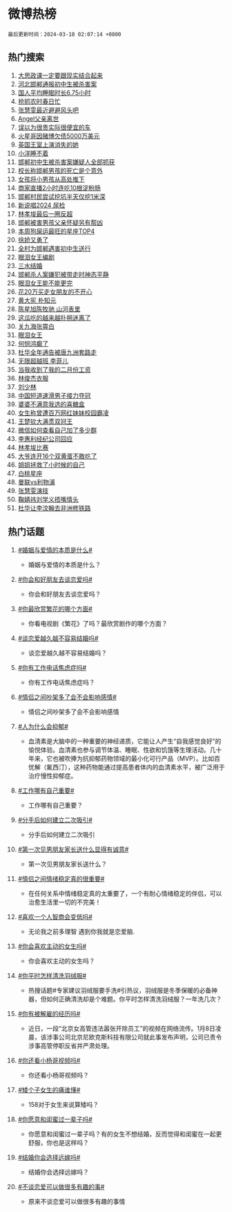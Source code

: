 # 微博热榜

`最后更新时间：2024-03-18 02:07:14 +0800`

## 热门搜索

1. [大思政课一定要跟现实结合起来](https://m.weibo.cn/search?containerid=100103type%3D1%26t%3D10%26q%3D%23%E5%A4%A7%E6%80%9D%E6%94%BF%E8%AF%BE%E4%B8%80%E5%AE%9A%E8%A6%81%E8%B7%9F%E7%8E%B0%E5%AE%9E%E7%BB%93%E5%90%88%E8%B5%B7%E6%9D%A5%23&stream_entry_id=51&isnewpage=1&extparam=seat%3D1%26c_type%3D51%26dgr%3D0%26filter_type%3Drealtimehot%26cate%3D10103%26stream_entry_id%3D51%26pos%3D0%26q%3D%2523%25E5%25A4%25A7%25E6%2580%259D%25E6%2594%25BF%25E8%25AF%25BE%25E4%25B8%2580%25E5%25AE%259A%25E8%25A6%2581%25E8%25B7%259F%25E7%258E%25B0%25E5%25AE%259E%25E7%25BB%2593%25E5%2590%2588%25E8%25B5%25B7%25E6%259D%25A5%2523%26display_time%3D1710698833%26pre_seqid%3D171069883364705555212)
1. [河北邯郸通报初中生被杀害案](https://m.weibo.cn/search?containerid=100103type%3D1%26t%3D10%26q%3D%23%E6%B2%B3%E5%8C%97%E9%82%AF%E9%83%B8%E9%80%9A%E6%8A%A5%E5%88%9D%E4%B8%AD%E7%94%9F%E8%A2%AB%E6%9D%80%E5%AE%B3%E6%A1%88%23&stream_entry_id=31&isnewpage=1&extparam=seat%3D1%26flag%3D16%26c_type%3D31%26cate%3D5001%26filter_type%3Drealtimehot%26dgr%3D0%26pos%3D0%26lcate%3D5001%26stream_entry_id%3D31%26band_rank%3D1%26realpos%3D1%26q%3D%2523%25E6%25B2%25B3%25E5%258C%2597%25E9%2582%25AF%25E9%2583%25B8%25E9%2580%259A%25E6%258A%25A5%25E5%2588%259D%25E4%25B8%25AD%25E7%2594%259F%25E8%25A2%25AB%25E6%259D%2580%25E5%25AE%25B3%25E6%25A1%2588%2523%26display_time%3D1710698833%26pre_seqid%3D171069883364705555212)
1. [国人平均睡眠时长6.75小时](https://m.weibo.cn/search?containerid=100103type%3D1%26t%3D10%26q%3D%23%E5%9B%BD%E4%BA%BA%E5%B9%B3%E5%9D%87%E7%9D%A1%E7%9C%A0%E6%97%B6%E9%95%BF6.75%E5%B0%8F%E6%97%B6%23&stream_entry_id=31&isnewpage=1&extparam=seat%3D1%26flag%3D2%26c_type%3D31%26cate%3D5001%26filter_type%3Drealtimehot%26dgr%3D0%26pos%3D1%26lcate%3D5001%26stream_entry_id%3D31%26band_rank%3D2%26realpos%3D2%26q%3D%2523%25E5%259B%25BD%25E4%25BA%25BA%25E5%25B9%25B3%25E5%259D%2587%25E7%259D%25A1%25E7%259C%25A0%25E6%2597%25B6%25E9%2595%25BF6.75%25E5%25B0%258F%25E6%2597%25B6%2523%26display_time%3D1710698833%26pre_seqid%3D171069883364705555212)
1. [抢抓农时春日忙](https://m.weibo.cn/search?containerid=100103type%3D1%26t%3D10%26q%3D%23%E6%8A%A2%E6%8A%93%E5%86%9C%E6%97%B6%E6%98%A5%E6%97%A5%E5%BF%99%23&stream_entry_id=31&isnewpage=1&extparam=seat%3D1%26flag%3D0%26c_type%3D31%26cate%3D5001%26filter_type%3Drealtimehot%26dgr%3D0%26pos%3D2%26lcate%3D5001%26stream_entry_id%3D31%26band_rank%3D3%26realpos%3D3%26q%3D%2523%25E6%258A%25A2%25E6%258A%2593%25E5%2586%259C%25E6%2597%25B6%25E6%2598%25A5%25E6%2597%25A5%25E5%25BF%2599%2523%26display_time%3D1710698833%26pre_seqid%3D171069883364705555212)
1. [张慧雯最近避避风头吧](https://m.weibo.cn/search?containerid=100103type%3D1%26t%3D10%26q%3D%23%E5%BC%A0%E6%85%A7%E9%9B%AF%E6%9C%80%E8%BF%91%E9%81%BF%E9%81%BF%E9%A3%8E%E5%A4%B4%E5%90%A7%23&stream_entry_id=31&isnewpage=1&extparam=seat%3D1%26flag%3D2%26c_type%3D31%26cate%3D5001%26filter_type%3Drealtimehot%26dgr%3D0%26pos%3D3%26lcate%3D5001%26stream_entry_id%3D31%26band_rank%3D4%26realpos%3D4%26q%3D%2523%25E5%25BC%25A0%25E6%2585%25A7%25E9%259B%25AF%25E6%259C%2580%25E8%25BF%2591%25E9%2581%25BF%25E9%2581%25BF%25E9%25A3%258E%25E5%25A4%25B4%25E5%2590%25A7%2523%26display_time%3D1710698833%26pre_seqid%3D171069883364705555212)
1. [Angel父亲离世](https://m.weibo.cn/search?containerid=100103type%3D1%26t%3D10%26q%3D%23Angel%E7%88%B6%E4%BA%B2%E7%A6%BB%E4%B8%96%23&stream_entry_id=31&isnewpage=1&extparam=seat%3D1%26flag%3D2%26c_type%3D31%26cate%3D5001%26filter_type%3Drealtimehot%26dgr%3D0%26pos%3D4%26lcate%3D5001%26stream_entry_id%3D31%26band_rank%3D5%26realpos%3D5%26q%3D%2523Angel%25E7%2588%25B6%25E4%25BA%25B2%25E7%25A6%25BB%25E4%25B8%2596%2523%26display_time%3D1710698833%26pre_seqid%3D171069883364705555212)
1. [误以为很贵实际很便宜的车](https://m.weibo.cn/search?containerid=100103type%3D1%26t%3D10%26q%3D%23%E8%AF%AF%E4%BB%A5%E4%B8%BA%E5%BE%88%E8%B4%B5%E5%AE%9E%E9%99%85%E5%BE%88%E4%BE%BF%E5%AE%9C%E7%9A%84%E8%BD%A6%23&stream_entry_id=31&isnewpage=1&extparam=seat%3D1%26flag%3D2%26c_type%3D31%26cate%3D5001%26filter_type%3Drealtimehot%26dgr%3D0%26pos%3D5%26lcate%3D5001%26stream_entry_id%3D31%26band_rank%3D6%26realpos%3D6%26q%3D%2523%25E8%25AF%25AF%25E4%25BB%25A5%25E4%25B8%25BA%25E5%25BE%2588%25E8%25B4%25B5%25E5%25AE%259E%25E9%2599%2585%25E5%25BE%2588%25E4%25BE%25BF%25E5%25AE%259C%25E7%259A%2584%25E8%25BD%25A6%2523%26display_time%3D1710698833%26pre_seqid%3D171069883364705555212)
1. [火星哥因赌博欠债5000万美元](https://m.weibo.cn/search?containerid=100103type%3D1%26t%3D10%26q%3D%23%E7%81%AB%E6%98%9F%E5%93%A5%E5%9B%A0%E8%B5%8C%E5%8D%9A%E6%AC%A0%E5%80%BA5000%E4%B8%87%E7%BE%8E%E5%85%83%23&stream_entry_id=31&isnewpage=1&extparam=seat%3D1%26flag%3D2%26c_type%3D31%26cate%3D5001%26filter_type%3Drealtimehot%26dgr%3D0%26pos%3D6%26lcate%3D5001%26stream_entry_id%3D31%26band_rank%3D7%26realpos%3D7%26q%3D%2523%25E7%2581%25AB%25E6%2598%259F%25E5%2593%25A5%25E5%259B%25A0%25E8%25B5%258C%25E5%258D%259A%25E6%25AC%25A0%25E5%2580%25BA5000%25E4%25B8%2587%25E7%25BE%258E%25E5%2585%2583%2523%26display_time%3D1710698833%26pre_seqid%3D171069883364705555212)
1. [英国王室上演消失的她](https://m.weibo.cn/search?containerid=100103type%3D1%26t%3D10%26q%3D%23%E8%8B%B1%E5%9B%BD%E7%8E%8B%E5%AE%A4%E4%B8%8A%E6%BC%94%E6%B6%88%E5%A4%B1%E7%9A%84%E5%A5%B9%23&stream_entry_id=31&isnewpage=1&extparam=seat%3D1%26flag%3D2%26c_type%3D31%26cate%3D5001%26filter_type%3Drealtimehot%26dgr%3D0%26pos%3D7%26lcate%3D5001%26stream_entry_id%3D31%26band_rank%3D8%26realpos%3D8%26q%3D%2523%25E8%258B%25B1%25E5%259B%25BD%25E7%258E%258B%25E5%25AE%25A4%25E4%25B8%258A%25E6%25BC%2594%25E6%25B6%2588%25E5%25A4%25B1%25E7%259A%2584%25E5%25A5%25B9%2523%26display_time%3D1710698833%26pre_seqid%3D171069883364705555212)
1. [小洋睡不着](https://m.weibo.cn/search?containerid=100103type%3D1%26t%3D10%26q%3D%E5%B0%8F%E6%B4%8B%E7%9D%A1%E4%B8%8D%E7%9D%80&stream_entry_id=31&isnewpage=1&extparam=seat%3D1%26flag%3D2%26c_type%3D31%26cate%3D5001%26filter_type%3Drealtimehot%26dgr%3D0%26pos%3D8%26lcate%3D5001%26stream_entry_id%3D31%26band_rank%3D9%26realpos%3D9%26q%3D%25E5%25B0%258F%25E6%25B4%258B%25E7%259D%25A1%25E4%25B8%258D%25E7%259D%2580%26display_time%3D1710698833%26pre_seqid%3D171069883364705555212)
1. [邯郸初中生被杀害案嫌疑人全部抓获](https://m.weibo.cn/search?containerid=100103type%3D1%26t%3D10%26q%3D%23%E9%82%AF%E9%83%B8%E5%88%9D%E4%B8%AD%E7%94%9F%E8%A2%AB%E6%9D%80%E5%AE%B3%E6%A1%88%E5%AB%8C%E7%96%91%E4%BA%BA%E5%85%A8%E9%83%A8%E6%8A%93%E8%8E%B7%23&stream_entry_id=31&isnewpage=1&extparam=seat%3D1%26flag%3D16%26c_type%3D31%26cate%3D5001%26filter_type%3Drealtimehot%26dgr%3D0%26pos%3D9%26lcate%3D5001%26stream_entry_id%3D31%26band_rank%3D10%26realpos%3D10%26q%3D%2523%25E9%2582%25AF%25E9%2583%25B8%25E5%2588%259D%25E4%25B8%25AD%25E7%2594%259F%25E8%25A2%25AB%25E6%259D%2580%25E5%25AE%25B3%25E6%25A1%2588%25E5%25AB%258C%25E7%2596%2591%25E4%25BA%25BA%25E5%2585%25A8%25E9%2583%25A8%25E6%258A%2593%25E8%258E%25B7%2523%26display_time%3D1710698833%26pre_seqid%3D171069883364705555212)
1. [校长称邯郸男孩的死亡是个意外](https://m.weibo.cn/search?containerid=100103type%3D1%26t%3D10%26q%3D%23%E6%A0%A1%E9%95%BF%E7%A7%B0%E9%82%AF%E9%83%B8%E7%94%B7%E5%AD%A9%E7%9A%84%E6%AD%BB%E4%BA%A1%E6%98%AF%E4%B8%AA%E6%84%8F%E5%A4%96%23&stream_entry_id=31&isnewpage=1&extparam=seat%3D1%26flag%3D2%26c_type%3D31%26cate%3D5001%26filter_type%3Drealtimehot%26dgr%3D0%26pos%3D10%26lcate%3D5001%26stream_entry_id%3D31%26band_rank%3D11%26realpos%3D11%26q%3D%2523%25E6%25A0%25A1%25E9%2595%25BF%25E7%25A7%25B0%25E9%2582%25AF%25E9%2583%25B8%25E7%2594%25B7%25E5%25AD%25A9%25E7%259A%2584%25E6%25AD%25BB%25E4%25BA%25A1%25E6%2598%25AF%25E4%25B8%25AA%25E6%2584%258F%25E5%25A4%2596%2523%26display_time%3D1710698833%26pre_seqid%3D171069883364705555212)
1. [女孩将小男孩从高处推下](https://m.weibo.cn/search?containerid=100103type%3D1%26t%3D10%26q%3D%23%E5%A5%B3%E5%AD%A9%E5%B0%86%E5%B0%8F%E7%94%B7%E5%AD%A9%E4%BB%8E%E9%AB%98%E5%A4%84%E6%8E%A8%E4%B8%8B%23&stream_entry_id=31&isnewpage=1&extparam=seat%3D1%26flag%3D2%26c_type%3D31%26cate%3D5001%26filter_type%3Drealtimehot%26dgr%3D0%26pos%3D11%26lcate%3D5001%26stream_entry_id%3D31%26band_rank%3D12%26realpos%3D12%26q%3D%2523%25E5%25A5%25B3%25E5%25AD%25A9%25E5%25B0%2586%25E5%25B0%258F%25E7%2594%25B7%25E5%25AD%25A9%25E4%25BB%258E%25E9%25AB%2598%25E5%25A4%2584%25E6%258E%25A8%25E4%25B8%258B%2523%26display_time%3D1710698833%26pre_seqid%3D171069883364705555212)
1. [商家直播2小时连吃10根淀粉肠](https://m.weibo.cn/search?containerid=100103type%3D1%26t%3D10%26q%3D%23%E5%95%86%E5%AE%B6%E7%9B%B4%E6%92%AD2%E5%B0%8F%E6%97%B6%E8%BF%9E%E5%90%8310%E6%A0%B9%E6%B7%80%E7%B2%89%E8%82%A0%23&stream_entry_id=31&isnewpage=1&extparam=seat%3D1%26flag%3D2%26c_type%3D31%26cate%3D5001%26filter_type%3Drealtimehot%26dgr%3D0%26pos%3D12%26lcate%3D5001%26stream_entry_id%3D31%26band_rank%3D13%26realpos%3D13%26q%3D%2523%25E5%2595%2586%25E5%25AE%25B6%25E7%259B%25B4%25E6%2592%25AD2%25E5%25B0%258F%25E6%2597%25B6%25E8%25BF%259E%25E5%2590%258310%25E6%25A0%25B9%25E6%25B7%2580%25E7%25B2%2589%25E8%2582%25A0%2523%26display_time%3D1710698833%26pre_seqid%3D171069883364705555212)
1. [邯郸村民尝试挖坑半天仅挖1米深](https://m.weibo.cn/search?containerid=100103type%3D1%26t%3D10%26q%3D%23%E9%82%AF%E9%83%B8%E6%9D%91%E6%B0%91%E5%B0%9D%E8%AF%95%E6%8C%96%E5%9D%91%E5%8D%8A%E5%A4%A9%E4%BB%85%E6%8C%961%E7%B1%B3%E6%B7%B1%23&stream_entry_id=31&isnewpage=1&extparam=seat%3D1%26flag%3D2%26c_type%3D31%26cate%3D5001%26filter_type%3Drealtimehot%26dgr%3D0%26pos%3D13%26lcate%3D5001%26stream_entry_id%3D31%26band_rank%3D14%26realpos%3D14%26q%3D%2523%25E9%2582%25AF%25E9%2583%25B8%25E6%259D%2591%25E6%25B0%2591%25E5%25B0%259D%25E8%25AF%2595%25E6%258C%2596%25E5%259D%2591%25E5%258D%258A%25E5%25A4%25A9%25E4%25BB%2585%25E6%258C%25961%25E7%25B1%25B3%25E6%25B7%25B1%2523%26display_time%3D1710698833%26pre_seqid%3D171069883364705555212)
1. [新说唱2024 尿检](https://m.weibo.cn/search?containerid=100103type%3D1%26t%3D10%26q%3D%E6%96%B0%E8%AF%B4%E5%94%B12024+%E5%B0%BF%E6%A3%80&stream_entry_id=31&isnewpage=1&extparam=seat%3D1%26flag%3D2%26c_type%3D31%26cate%3D5001%26filter_type%3Drealtimehot%26dgr%3D0%26pos%3D14%26lcate%3D5001%26stream_entry_id%3D31%26band_rank%3D15%26realpos%3D15%26q%3D%25E6%2596%25B0%25E8%25AF%25B4%25E5%2594%25B12024%2520%25E5%25B0%25BF%25E6%25A3%2580%26display_time%3D1710698833%26pre_seqid%3D171069883364705555212)
1. [林孝埈最后一圈反超](https://m.weibo.cn/search?containerid=100103type%3D1%26t%3D10%26q%3D%23%E6%9E%97%E5%AD%9D%E5%9F%88%E6%9C%80%E5%90%8E%E4%B8%80%E5%9C%88%E5%8F%8D%E8%B6%85%23&stream_entry_id=31&isnewpage=1&extparam=seat%3D1%26flag%3D1%26c_type%3D31%26cate%3D5001%26filter_type%3Drealtimehot%26dgr%3D0%26pos%3D15%26lcate%3D5001%26stream_entry_id%3D31%26band_rank%3D16%26realpos%3D16%26q%3D%2523%25E6%259E%2597%25E5%25AD%259D%25E5%259F%2588%25E6%259C%2580%25E5%2590%258E%25E4%25B8%2580%25E5%259C%2588%25E5%258F%258D%25E8%25B6%2585%2523%26display_time%3D1710698833%26pre_seqid%3D171069883364705555212)
1. [邯郸被害男孩父亲怀疑另有帮凶](https://m.weibo.cn/search?containerid=100103type%3D1%26t%3D10%26q%3D%23%E9%82%AF%E9%83%B8%E8%A2%AB%E5%AE%B3%E7%94%B7%E5%AD%A9%E7%88%B6%E4%BA%B2%E6%80%80%E7%96%91%E5%8F%A6%E6%9C%89%E5%B8%AE%E5%87%B6%23&stream_entry_id=31&isnewpage=1&extparam=seat%3D1%26flag%3D2%26c_type%3D31%26cate%3D5001%26filter_type%3Drealtimehot%26dgr%3D0%26pos%3D16%26lcate%3D5001%26stream_entry_id%3D31%26band_rank%3D17%26realpos%3D17%26q%3D%2523%25E9%2582%25AF%25E9%2583%25B8%25E8%25A2%25AB%25E5%25AE%25B3%25E7%2594%25B7%25E5%25AD%25A9%25E7%2588%25B6%25E4%25BA%25B2%25E6%2580%2580%25E7%2596%2591%25E5%258F%25A6%25E6%259C%2589%25E5%25B8%25AE%25E5%2587%25B6%2523%26display_time%3D1710698833%26pre_seqid%3D171069883364705555212)
1. [本周狗屎运最旺的星座TOP4](https://m.weibo.cn/search?containerid=100103type%3D1%26t%3D10%26q%3D%E6%9C%AC%E5%91%A8%E7%8B%97%E5%B1%8E%E8%BF%90%E6%9C%80%E6%97%BA%E7%9A%84%E6%98%9F%E5%BA%A7TOP4&stream_entry_id=31&isnewpage=1&extparam=seat%3D1%26flag%3D0%26c_type%3D31%26cate%3D5001%26filter_type%3Drealtimehot%26dgr%3D0%26pos%3D17%26lcate%3D5001%26stream_entry_id%3D31%26band_rank%3D18%26realpos%3D18%26q%3D%25E6%259C%25AC%25E5%2591%25A8%25E7%258B%2597%25E5%25B1%258E%25E8%25BF%2590%25E6%259C%2580%25E6%2597%25BA%25E7%259A%2584%25E6%2598%259F%25E5%25BA%25A7TOP4%26display_time%3D1710698833%26pre_seqid%3D171069883364705555212)
1. [徐娇又勇了](https://m.weibo.cn/search?containerid=100103type%3D1%26t%3D10%26q%3D%23%E5%BE%90%E5%A8%87%E5%8F%88%E5%8B%87%E4%BA%86%23&stream_entry_id=31&isnewpage=1&extparam=seat%3D1%26flag%3D2%26c_type%3D31%26cate%3D5001%26filter_type%3Drealtimehot%26dgr%3D0%26pos%3D18%26lcate%3D5001%26stream_entry_id%3D31%26band_rank%3D19%26realpos%3D19%26q%3D%2523%25E5%25BE%2590%25E5%25A8%2587%25E5%258F%2588%25E5%258B%2587%25E4%25BA%2586%2523%26display_time%3D1710698833%26pre_seqid%3D171069883364705555212)
1. [全村为邯郸遇害初中生送行](https://m.weibo.cn/search?containerid=100103type%3D1%26t%3D10%26q%3D%23%E5%85%A8%E6%9D%91%E4%B8%BA%E9%82%AF%E9%83%B8%E9%81%87%E5%AE%B3%E5%88%9D%E4%B8%AD%E7%94%9F%E9%80%81%E8%A1%8C%23&stream_entry_id=31&isnewpage=1&extparam=seat%3D1%26flag%3D0%26c_type%3D31%26cate%3D5001%26filter_type%3Drealtimehot%26dgr%3D0%26pos%3D19%26lcate%3D5001%26stream_entry_id%3D31%26band_rank%3D20%26realpos%3D20%26q%3D%2523%25E5%2585%25A8%25E6%259D%2591%25E4%25B8%25BA%25E9%2582%25AF%25E9%2583%25B8%25E9%2581%2587%25E5%25AE%25B3%25E5%2588%259D%25E4%25B8%25AD%25E7%2594%259F%25E9%2580%2581%25E8%25A1%258C%2523%26display_time%3D1710698833%26pre_seqid%3D171069883364705555212)
1. [眼泪女王编剧](https://m.weibo.cn/search?containerid=100103type%3D1%26t%3D10%26q%3D%E7%9C%BC%E6%B3%AA%E5%A5%B3%E7%8E%8B%E7%BC%96%E5%89%A7&stream_entry_id=31&isnewpage=1&extparam=seat%3D1%26flag%3D0%26c_type%3D31%26cate%3D5001%26filter_type%3Drealtimehot%26dgr%3D0%26pos%3D20%26lcate%3D5001%26stream_entry_id%3D31%26band_rank%3D21%26realpos%3D21%26q%3D%25E7%259C%25BC%25E6%25B3%25AA%25E5%25A5%25B3%25E7%258E%258B%25E7%25BC%2596%25E5%2589%25A7%26display_time%3D1710698833%26pre_seqid%3D171069883364705555212)
1. [三水结婚](https://m.weibo.cn/search?containerid=100103type%3D1%26t%3D10%26q%3D%E4%B8%89%E6%B0%B4%E7%BB%93%E5%A9%9A&stream_entry_id=31&isnewpage=1&extparam=seat%3D1%26flag%3D2%26c_type%3D31%26cate%3D5001%26filter_type%3Drealtimehot%26dgr%3D0%26pos%3D21%26lcate%3D5001%26stream_entry_id%3D31%26band_rank%3D22%26realpos%3D22%26q%3D%25E4%25B8%2589%25E6%25B0%25B4%25E7%25BB%2593%25E5%25A9%259A%26display_time%3D1710698833%26pre_seqid%3D171069883364705555212)
1. [邯郸杀人案嫌犯被带走时神态平静](https://m.weibo.cn/search?containerid=100103type%3D1%26t%3D10%26q%3D%23%E9%82%AF%E9%83%B8%E6%9D%80%E4%BA%BA%E6%A1%88%E5%AB%8C%E7%8A%AF%E8%A2%AB%E5%B8%A6%E8%B5%B0%E6%97%B6%E7%A5%9E%E6%80%81%E5%B9%B3%E9%9D%99%23&stream_entry_id=31&isnewpage=1&extparam=seat%3D1%26flag%3D0%26c_type%3D31%26cate%3D5001%26filter_type%3Drealtimehot%26dgr%3D0%26pos%3D22%26lcate%3D5001%26stream_entry_id%3D31%26band_rank%3D23%26realpos%3D23%26q%3D%2523%25E9%2582%25AF%25E9%2583%25B8%25E6%259D%2580%25E4%25BA%25BA%25E6%25A1%2588%25E5%25AB%258C%25E7%258A%25AF%25E8%25A2%25AB%25E5%25B8%25A6%25E8%25B5%25B0%25E6%2597%25B6%25E7%25A5%259E%25E6%2580%2581%25E5%25B9%25B3%25E9%259D%2599%2523%26display_time%3D1710698833%26pre_seqid%3D171069883364705555212)
1. [眼泪女王能不能更完](https://m.weibo.cn/search?containerid=100103type%3D1%26t%3D10%26q%3D%E7%9C%BC%E6%B3%AA%E5%A5%B3%E7%8E%8B%E8%83%BD%E4%B8%8D%E8%83%BD%E6%9B%B4%E5%AE%8C&stream_entry_id=31&isnewpage=1&extparam=seat%3D1%26flag%3D0%26c_type%3D31%26cate%3D5001%26filter_type%3Drealtimehot%26dgr%3D0%26pos%3D23%26lcate%3D5001%26stream_entry_id%3D31%26band_rank%3D24%26realpos%3D24%26q%3D%25E7%259C%25BC%25E6%25B3%25AA%25E5%25A5%25B3%25E7%258E%258B%25E8%2583%25BD%25E4%25B8%258D%25E8%2583%25BD%25E6%259B%25B4%25E5%25AE%258C%26display_time%3D1710698833%26pre_seqid%3D171069883364705555212)
1. [花20万买走女朋友的不开心](https://m.weibo.cn/search?containerid=100103type%3D1%26t%3D10%26q%3D%23%E8%8A%B120%E4%B8%87%E4%B9%B0%E8%B5%B0%E5%A5%B3%E6%9C%8B%E5%8F%8B%E7%9A%84%E4%B8%8D%E5%BC%80%E5%BF%83%23&stream_entry_id=31&isnewpage=1&extparam=seat%3D1%26flag%3D0%26c_type%3D31%26cate%3D5001%26filter_type%3Drealtimehot%26dgr%3D0%26pos%3D24%26lcate%3D5001%26stream_entry_id%3D31%26band_rank%3D25%26realpos%3D25%26q%3D%2523%25E8%258A%25B120%25E4%25B8%2587%25E4%25B9%25B0%25E8%25B5%25B0%25E5%25A5%25B3%25E6%259C%258B%25E5%258F%258B%25E7%259A%2584%25E4%25B8%258D%25E5%25BC%2580%25E5%25BF%2583%2523%26display_time%3D1710698833%26pre_seqid%3D171069883364705555212)
1. [黄大宪 朴知元](https://m.weibo.cn/search?containerid=100103type%3D1%26t%3D10%26q%3D%E9%BB%84%E5%A4%A7%E5%AE%AA+%E6%9C%B4%E7%9F%A5%E5%85%83&stream_entry_id=31&isnewpage=1&extparam=seat%3D1%26flag%3D0%26c_type%3D31%26cate%3D5001%26filter_type%3Drealtimehot%26dgr%3D0%26pos%3D25%26lcate%3D5001%26stream_entry_id%3D31%26band_rank%3D26%26realpos%3D26%26q%3D%25E9%25BB%2584%25E5%25A4%25A7%25E5%25AE%25AA%2520%25E6%259C%25B4%25E7%259F%25A5%25E5%2585%2583%26display_time%3D1710698833%26pre_seqid%3D171069883364705555212)
1. [陈星旭陈牧驰 山河表里](https://m.weibo.cn/search?containerid=100103type%3D1%26t%3D10%26q%3D%E9%99%88%E6%98%9F%E6%97%AD%E9%99%88%E7%89%A7%E9%A9%B0+%E5%B1%B1%E6%B2%B3%E8%A1%A8%E9%87%8C&stream_entry_id=31&isnewpage=1&extparam=seat%3D1%26flag%3D0%26c_type%3D31%26cate%3D5001%26filter_type%3Drealtimehot%26dgr%3D0%26pos%3D26%26lcate%3D5001%26stream_entry_id%3D31%26band_rank%3D27%26realpos%3D27%26q%3D%25E9%2599%2588%25E6%2598%259F%25E6%2597%25AD%25E9%2599%2588%25E7%2589%25A7%25E9%25A9%25B0%2520%25E5%25B1%25B1%25E6%25B2%25B3%25E8%25A1%25A8%25E9%2587%258C%26display_time%3D1710698833%26pre_seqid%3D171069883364705555212)
1. [这瓜吃的越来越扑朔迷离了](https://m.weibo.cn/search?containerid=100103type%3D1%26t%3D10%26q%3D%23%E8%BF%99%E7%93%9C%E5%90%83%E7%9A%84%E8%B6%8A%E6%9D%A5%E8%B6%8A%E6%89%91%E6%9C%94%E8%BF%B7%E7%A6%BB%E4%BA%86%23&stream_entry_id=31&isnewpage=1&extparam=seat%3D1%26flag%3D0%26c_type%3D31%26cate%3D5001%26filter_type%3Drealtimehot%26dgr%3D0%26pos%3D27%26lcate%3D5001%26stream_entry_id%3D31%26band_rank%3D28%26realpos%3D28%26q%3D%2523%25E8%25BF%2599%25E7%2593%259C%25E5%2590%2583%25E7%259A%2584%25E8%25B6%258A%25E6%259D%25A5%25E8%25B6%258A%25E6%2589%2591%25E6%259C%2594%25E8%25BF%25B7%25E7%25A6%25BB%25E4%25BA%2586%2523%26display_time%3D1710698833%26pre_seqid%3D171069883364705555212)
1. [关九海张霄白](https://m.weibo.cn/search?containerid=100103type%3D1%26t%3D10%26q%3D%23%E5%85%B3%E4%B9%9D%E6%B5%B7%E5%BC%A0%E9%9C%84%E7%99%BD%23&stream_entry_id=31&isnewpage=1&extparam=seat%3D1%26flag%3D1%26c_type%3D31%26cate%3D5001%26filter_type%3Drealtimehot%26dgr%3D0%26pos%3D28%26lcate%3D5001%26stream_entry_id%3D31%26band_rank%3D29%26realpos%3D29%26q%3D%2523%25E5%2585%25B3%25E4%25B9%259D%25E6%25B5%25B7%25E5%25BC%25A0%25E9%259C%2584%25E7%2599%25BD%2523%26display_time%3D1710698833%26pre_seqid%3D171069883364705555212)
1. [眼泪女王](https://m.weibo.cn/search?containerid=100103type%3D1%26t%3D10%26q%3D%E7%9C%BC%E6%B3%AA%E5%A5%B3%E7%8E%8B&stream_entry_id=31&isnewpage=1&extparam=seat%3D1%26flag%3D0%26c_type%3D31%26cate%3D5001%26filter_type%3Drealtimehot%26dgr%3D0%26pos%3D29%26lcate%3D5001%26stream_entry_id%3D31%26band_rank%3D30%26realpos%3D30%26q%3D%25E7%259C%25BC%25E6%25B3%25AA%25E5%25A5%25B3%25E7%258E%258B%26display_time%3D1710698833%26pre_seqid%3D171069883364705555212)
1. [何悯鸿癫了](https://m.weibo.cn/search?containerid=100103type%3D1%26t%3D10%26q%3D%E4%BD%95%E6%82%AF%E9%B8%BF%E7%99%AB%E4%BA%86&stream_entry_id=31&isnewpage=1&extparam=seat%3D1%26flag%3D0%26c_type%3D31%26cate%3D5001%26filter_type%3Drealtimehot%26dgr%3D0%26pos%3D30%26lcate%3D5001%26stream_entry_id%3D31%26band_rank%3D31%26realpos%3D31%26q%3D%25E4%25BD%2595%25E6%2582%25AF%25E9%25B8%25BF%25E7%2599%25AB%25E4%25BA%2586%26display_time%3D1710698833%26pre_seqid%3D171069883364705555212)
1. [杜华全年通告被唐九洲套路走](https://m.weibo.cn/search?containerid=100103type%3D1%26t%3D10%26q%3D%E6%9D%9C%E5%8D%8E%E5%85%A8%E5%B9%B4%E9%80%9A%E5%91%8A%E8%A2%AB%E5%94%90%E4%B9%9D%E6%B4%B2%E5%A5%97%E8%B7%AF%E8%B5%B0&stream_entry_id=31&isnewpage=1&extparam=seat%3D1%26flag%3D0%26c_type%3D31%26cate%3D5001%26filter_type%3Drealtimehot%26dgr%3D0%26pos%3D31%26lcate%3D5001%26stream_entry_id%3D31%26band_rank%3D32%26realpos%3D32%26q%3D%25E6%259D%259C%25E5%258D%258E%25E5%2585%25A8%25E5%25B9%25B4%25E9%2580%259A%25E5%2591%258A%25E8%25A2%25AB%25E5%2594%2590%25E4%25B9%259D%25E6%25B4%25B2%25E5%25A5%2597%25E8%25B7%25AF%25E8%25B5%25B0%26display_time%3D1710698833%26pre_seqid%3D171069883364705555212)
1. [无限超越班 李菲儿](https://m.weibo.cn/search?containerid=100103type%3D1%26t%3D10%26q%3D%E6%97%A0%E9%99%90%E8%B6%85%E8%B6%8A%E7%8F%AD+%E6%9D%8E%E8%8F%B2%E5%84%BF&stream_entry_id=31&isnewpage=1&extparam=seat%3D1%26flag%3D0%26c_type%3D31%26cate%3D5001%26filter_type%3Drealtimehot%26dgr%3D0%26pos%3D32%26lcate%3D5001%26stream_entry_id%3D31%26band_rank%3D33%26realpos%3D33%26q%3D%25E6%2597%25A0%25E9%2599%2590%25E8%25B6%2585%25E8%25B6%258A%25E7%258F%25AD%2520%25E6%259D%258E%25E8%258F%25B2%25E5%2584%25BF%26display_time%3D1710698833%26pre_seqid%3D171069883364705555212)
1. [当我收到了我的二月份工资](https://m.weibo.cn/search?containerid=100103type%3D1%26t%3D10%26q%3D%23%E5%BD%93%E6%88%91%E6%94%B6%E5%88%B0%E4%BA%86%E6%88%91%E7%9A%84%E4%BA%8C%E6%9C%88%E4%BB%BD%E5%B7%A5%E8%B5%84%23&stream_entry_id=31&isnewpage=1&extparam=seat%3D1%26flag%3D0%26c_type%3D31%26cate%3D5001%26filter_type%3Drealtimehot%26dgr%3D0%26pos%3D33%26lcate%3D5001%26stream_entry_id%3D31%26band_rank%3D34%26realpos%3D34%26q%3D%2523%25E5%25BD%2593%25E6%2588%2591%25E6%2594%25B6%25E5%2588%25B0%25E4%25BA%2586%25E6%2588%2591%25E7%259A%2584%25E4%25BA%258C%25E6%259C%2588%25E4%25BB%25BD%25E5%25B7%25A5%25E8%25B5%2584%2523%26display_time%3D1710698833%26pre_seqid%3D171069883364705555212)
1. [林俊杰衣服](https://m.weibo.cn/search?containerid=100103type%3D1%26t%3D10%26q%3D%E6%9E%97%E4%BF%8A%E6%9D%B0%E8%A1%A3%E6%9C%8D&stream_entry_id=31&isnewpage=1&extparam=seat%3D1%26flag%3D0%26c_type%3D31%26cate%3D5001%26filter_type%3Drealtimehot%26dgr%3D0%26pos%3D34%26lcate%3D5001%26stream_entry_id%3D31%26band_rank%3D35%26realpos%3D35%26q%3D%25E6%259E%2597%25E4%25BF%258A%25E6%259D%25B0%25E8%25A1%25A3%25E6%259C%258D%26display_time%3D1710698833%26pre_seqid%3D171069883364705555212)
1. [刘少林](https://m.weibo.cn/search?containerid=100103type%3D1%26t%3D10%26q%3D%E5%88%98%E5%B0%91%E6%9E%97&stream_entry_id=31&isnewpage=1&extparam=seat%3D1%26flag%3D0%26c_type%3D31%26cate%3D5001%26filter_type%3Drealtimehot%26dgr%3D0%26pos%3D35%26lcate%3D5001%26stream_entry_id%3D31%26band_rank%3D36%26realpos%3D36%26q%3D%25E5%2588%2598%25E5%25B0%2591%25E6%259E%2597%26display_time%3D1710698833%26pre_seqid%3D171069883364705555212)
1. [中国短道速滑男子接力夺冠](https://m.weibo.cn/search?containerid=100103type%3D1%26t%3D10%26q%3D%23%E4%B8%AD%E5%9B%BD%E7%9F%AD%E9%81%93%E9%80%9F%E6%BB%91%E7%94%B7%E5%AD%90%E6%8E%A5%E5%8A%9B%E5%A4%BA%E5%86%A0%23&stream_entry_id=31&isnewpage=1&extparam=seat%3D1%26flag%3D0%26c_type%3D31%26cate%3D5001%26filter_type%3Drealtimehot%26dgr%3D0%26pos%3D36%26lcate%3D5001%26stream_entry_id%3D31%26band_rank%3D37%26realpos%3D37%26q%3D%2523%25E4%25B8%25AD%25E5%259B%25BD%25E7%259F%25AD%25E9%2581%2593%25E9%2580%259F%25E6%25BB%2591%25E7%2594%25B7%25E5%25AD%2590%25E6%258E%25A5%25E5%258A%259B%25E5%25A4%25BA%25E5%2586%25A0%2523%26display_time%3D1710698833%26pre_seqid%3D171069883364705555212)
1. [婆婆不满意我选的喜糖盒](https://m.weibo.cn/search?containerid=100103type%3D1%26t%3D10%26q%3D%23%E5%A9%86%E5%A9%86%E4%B8%8D%E6%BB%A1%E6%84%8F%E6%88%91%E9%80%89%E7%9A%84%E5%96%9C%E7%B3%96%E7%9B%92%23&stream_entry_id=31&isnewpage=1&extparam=seat%3D1%26flag%3D0%26c_type%3D31%26cate%3D5001%26filter_type%3Drealtimehot%26dgr%3D0%26pos%3D37%26lcate%3D5001%26stream_entry_id%3D31%26band_rank%3D38%26realpos%3D38%26q%3D%2523%25E5%25A9%2586%25E5%25A9%2586%25E4%25B8%258D%25E6%25BB%25A1%25E6%2584%258F%25E6%2588%2591%25E9%2580%2589%25E7%259A%2584%25E5%2596%259C%25E7%25B3%2596%25E7%259B%2592%2523%26display_time%3D1710698833%26pre_seqid%3D171069883364705555212)
1. [女生称曾遭百万网红妹妹校园霸凌](https://m.weibo.cn/search?containerid=100103type%3D1%26t%3D10%26q%3D%23%E5%A5%B3%E7%94%9F%E7%A7%B0%E6%9B%BE%E9%81%AD%E7%99%BE%E4%B8%87%E7%BD%91%E7%BA%A2%E5%A6%B9%E5%A6%B9%E6%A0%A1%E5%9B%AD%E9%9C%B8%E5%87%8C%23&stream_entry_id=31&isnewpage=1&extparam=seat%3D1%26flag%3D0%26c_type%3D31%26cate%3D5001%26filter_type%3Drealtimehot%26dgr%3D0%26pos%3D38%26lcate%3D5001%26stream_entry_id%3D31%26band_rank%3D39%26realpos%3D39%26q%3D%2523%25E5%25A5%25B3%25E7%2594%259F%25E7%25A7%25B0%25E6%259B%25BE%25E9%2581%25AD%25E7%2599%25BE%25E4%25B8%2587%25E7%25BD%2591%25E7%25BA%25A2%25E5%25A6%25B9%25E5%25A6%25B9%25E6%25A0%25A1%25E5%259B%25AD%25E9%259C%25B8%25E5%2587%258C%2523%26display_time%3D1710698833%26pre_seqid%3D171069883364705555212)
1. [王楚钦大满贯双冠王](https://m.weibo.cn/search?containerid=100103type%3D1%26t%3D10%26q%3D%23%E7%8E%8B%E6%A5%9A%E9%92%A6%E5%A4%A7%E6%BB%A1%E8%B4%AF%E5%8F%8C%E5%86%A0%E7%8E%8B%23&stream_entry_id=31&isnewpage=1&extparam=seat%3D1%26flag%3D0%26c_type%3D31%26cate%3D5001%26filter_type%3Drealtimehot%26dgr%3D0%26pos%3D39%26lcate%3D5001%26stream_entry_id%3D31%26band_rank%3D40%26realpos%3D40%26q%3D%2523%25E7%258E%258B%25E6%25A5%259A%25E9%2592%25A6%25E5%25A4%25A7%25E6%25BB%25A1%25E8%25B4%25AF%25E5%258F%258C%25E5%2586%25A0%25E7%258E%258B%2523%26display_time%3D1710698833%26pre_seqid%3D171069883364705555212)
1. [微信如何查看自己加了多少群](https://m.weibo.cn/search?containerid=100103type%3D1%26t%3D10%26q%3D%23%E5%BE%AE%E4%BF%A1%E5%A6%82%E4%BD%95%E6%9F%A5%E7%9C%8B%E8%87%AA%E5%B7%B1%E5%8A%A0%E4%BA%86%E5%A4%9A%E5%B0%91%E7%BE%A4%23&stream_entry_id=31&isnewpage=1&extparam=seat%3D1%26flag%3D0%26c_type%3D31%26cate%3D5001%26filter_type%3Drealtimehot%26dgr%3D0%26pos%3D40%26lcate%3D5001%26stream_entry_id%3D31%26band_rank%3D41%26realpos%3D41%26q%3D%2523%25E5%25BE%25AE%25E4%25BF%25A1%25E5%25A6%2582%25E4%25BD%2595%25E6%259F%25A5%25E7%259C%258B%25E8%2587%25AA%25E5%25B7%25B1%25E5%258A%25A0%25E4%25BA%2586%25E5%25A4%259A%25E5%25B0%2591%25E7%25BE%25A4%2523%26display_time%3D1710698833%26pre_seqid%3D171069883364705555212)
1. [李惠利经纪公司回应](https://m.weibo.cn/search?containerid=100103type%3D1%26t%3D10%26q%3D%23%E6%9D%8E%E6%83%A0%E5%88%A9%E7%BB%8F%E7%BA%AA%E5%85%AC%E5%8F%B8%E5%9B%9E%E5%BA%94%23&stream_entry_id=31&isnewpage=1&extparam=seat%3D1%26flag%3D0%26c_type%3D31%26cate%3D5001%26filter_type%3Drealtimehot%26dgr%3D0%26pos%3D41%26lcate%3D5001%26stream_entry_id%3D31%26band_rank%3D42%26realpos%3D42%26q%3D%2523%25E6%259D%258E%25E6%2583%25A0%25E5%2588%25A9%25E7%25BB%258F%25E7%25BA%25AA%25E5%2585%25AC%25E5%258F%25B8%25E5%259B%259E%25E5%25BA%2594%2523%26display_time%3D1710698833%26pre_seqid%3D171069883364705555212)
1. [林孝埈比赛](https://m.weibo.cn/search?containerid=100103type%3D1%26t%3D10%26q%3D%E6%9E%97%E5%AD%9D%E5%9F%88%E6%AF%94%E8%B5%9B&stream_entry_id=31&isnewpage=1&extparam=seat%3D1%26flag%3D0%26c_type%3D31%26cate%3D5001%26filter_type%3Drealtimehot%26dgr%3D0%26pos%3D42%26lcate%3D5001%26stream_entry_id%3D31%26band_rank%3D43%26realpos%3D43%26q%3D%25E6%259E%2597%25E5%25AD%259D%25E5%259F%2588%25E6%25AF%2594%25E8%25B5%259B%26display_time%3D1710698833%26pre_seqid%3D171069883364705555212)
1. [大爷连开16个双黄蛋不敢吃了](https://m.weibo.cn/search?containerid=100103type%3D1%26t%3D10%26q%3D%23%E5%A4%A7%E7%88%B7%E8%BF%9E%E5%BC%8016%E4%B8%AA%E5%8F%8C%E9%BB%84%E8%9B%8B%E4%B8%8D%E6%95%A2%E5%90%83%E4%BA%86%23&stream_entry_id=31&isnewpage=1&extparam=seat%3D1%26flag%3D0%26c_type%3D31%26cate%3D5001%26filter_type%3Drealtimehot%26dgr%3D0%26pos%3D43%26lcate%3D5001%26stream_entry_id%3D31%26band_rank%3D44%26realpos%3D44%26q%3D%2523%25E5%25A4%25A7%25E7%2588%25B7%25E8%25BF%259E%25E5%25BC%258016%25E4%25B8%25AA%25E5%258F%258C%25E9%25BB%2584%25E8%259B%258B%25E4%25B8%258D%25E6%2595%25A2%25E5%2590%2583%25E4%25BA%2586%2523%26display_time%3D1710698833%26pre_seqid%3D171069883364705555212)
1. [姐姐拯救了小时候的自己](https://m.weibo.cn/search?containerid=100103type%3D1%26t%3D10%26q%3D%E5%A7%90%E5%A7%90%E6%8B%AF%E6%95%91%E4%BA%86%E5%B0%8F%E6%97%B6%E5%80%99%E7%9A%84%E8%87%AA%E5%B7%B1&stream_entry_id=31&isnewpage=1&extparam=seat%3D1%26flag%3D0%26c_type%3D31%26cate%3D5001%26filter_type%3Drealtimehot%26dgr%3D0%26pos%3D44%26lcate%3D5001%26stream_entry_id%3D31%26band_rank%3D45%26realpos%3D45%26q%3D%25E5%25A7%2590%25E5%25A7%2590%25E6%258B%25AF%25E6%2595%2591%25E4%25BA%2586%25E5%25B0%258F%25E6%2597%25B6%25E5%2580%2599%25E7%259A%2584%25E8%2587%25AA%25E5%25B7%25B1%26display_time%3D1710698833%26pre_seqid%3D171069883364705555212)
1. [白桃星座](https://m.weibo.cn/search?containerid=100103type%3D1%26t%3D10%26q%3D%E7%99%BD%E6%A1%83%E6%98%9F%E5%BA%A7&stream_entry_id=31&isnewpage=1&extparam=seat%3D1%26flag%3D0%26c_type%3D31%26cate%3D5001%26filter_type%3Drealtimehot%26dgr%3D0%26pos%3D45%26lcate%3D5001%26stream_entry_id%3D31%26band_rank%3D46%26realpos%3D46%26q%3D%25E7%2599%25BD%25E6%25A1%2583%25E6%2598%259F%25E5%25BA%25A7%26display_time%3D1710698833%26pre_seqid%3D171069883364705555212)
1. [曼联vs利物浦](https://m.weibo.cn/search?containerid=100103type%3D1%26t%3D10%26q%3D%23%E6%9B%BC%E8%81%94vs%E5%88%A9%E7%89%A9%E6%B5%A6%23&stream_entry_id=31&isnewpage=1&extparam=seat%3D1%26flag%3D0%26c_type%3D31%26cate%3D5001%26filter_type%3Drealtimehot%26dgr%3D0%26pos%3D46%26lcate%3D5001%26stream_entry_id%3D31%26band_rank%3D47%26realpos%3D47%26q%3D%2523%25E6%259B%25BC%25E8%2581%2594vs%25E5%2588%25A9%25E7%2589%25A9%25E6%25B5%25A6%2523%26display_time%3D1710698833%26pre_seqid%3D171069883364705555212)
1. [张慧雯演技](https://m.weibo.cn/search?containerid=100103type%3D1%26t%3D10%26q%3D%E5%BC%A0%E6%85%A7%E9%9B%AF%E6%BC%94%E6%8A%80&stream_entry_id=31&isnewpage=1&extparam=seat%3D1%26flag%3D0%26c_type%3D31%26cate%3D5001%26filter_type%3Drealtimehot%26dgr%3D0%26pos%3D47%26lcate%3D5001%26stream_entry_id%3D31%26band_rank%3D48%26realpos%3D48%26q%3D%25E5%25BC%25A0%25E6%2585%25A7%25E9%259B%25AF%25E6%25BC%2594%25E6%258A%2580%26display_time%3D1710698833%26pre_seqid%3D171069883364705555212)
1. [鞠婧祎刘学义捂嘴情头](https://m.weibo.cn/search?containerid=100103type%3D1%26t%3D10%26q%3D%23%E9%9E%A0%E5%A9%A7%E7%A5%8E%E5%88%98%E5%AD%A6%E4%B9%89%E6%8D%82%E5%98%B4%E6%83%85%E5%A4%B4%23&stream_entry_id=31&isnewpage=1&extparam=seat%3D1%26flag%3D1%26c_type%3D31%26cate%3D5001%26filter_type%3Drealtimehot%26dgr%3D0%26pos%3D48%26lcate%3D5001%26stream_entry_id%3D31%26band_rank%3D49%26realpos%3D49%26q%3D%2523%25E9%259E%25A0%25E5%25A9%25A7%25E7%25A5%258E%25E5%2588%2598%25E5%25AD%25A6%25E4%25B9%2589%25E6%258D%2582%25E5%2598%25B4%25E6%2583%2585%25E5%25A4%25B4%2523%26display_time%3D1710698833%26pre_seqid%3D171069883364705555212)
1. [杜华让李汶翰去非洲修铁路](https://m.weibo.cn/search?containerid=100103type%3D1%26t%3D10%26q%3D%23%E6%9D%9C%E5%8D%8E%E8%AE%A9%E6%9D%8E%E6%B1%B6%E7%BF%B0%E5%8E%BB%E9%9D%9E%E6%B4%B2%E4%BF%AE%E9%93%81%E8%B7%AF%23&stream_entry_id=31&isnewpage=1&extparam=seat%3D1%26flag%3D0%26c_type%3D31%26cate%3D5001%26filter_type%3Drealtimehot%26dgr%3D0%26pos%3D49%26lcate%3D5001%26stream_entry_id%3D31%26band_rank%3D50%26realpos%3D50%26q%3D%2523%25E6%259D%259C%25E5%258D%258E%25E8%25AE%25A9%25E6%259D%258E%25E6%25B1%25B6%25E7%25BF%25B0%25E5%258E%25BB%25E9%259D%259E%25E6%25B4%25B2%25E4%25BF%25AE%25E9%2593%2581%25E8%25B7%25AF%2523%26display_time%3D1710698833%26pre_seqid%3D171069883364705555212)

## 热门话题

1. [#婚姻与爱情的本质是什么#](https://m.weibo.cn/search?containerid=231522type%3D1%26t%3D10%26q%3D%23%E5%A9%9A%E5%A7%BB%E4%B8%8E%E7%88%B1%E6%83%85%E7%9A%84%E6%9C%AC%E8%B4%A8%E6%98%AF%E4%BB%80%E4%B9%88%23&stream_entry_id=128&isnewpage=1&extparam=seat%3D1%26c_type%3D128%26dgr%3D0%26lcate%3D5004%26cate%3D5004%26pos%3D1-0-0%26unitid%3D1704881162756%26display_time%3D1710698834%26pre_seqid%3D1710698834639026738123)
    - 婚姻与爱情的本质是什么？

1. [#你会和好朋友去谈恋爱吗#](https://m.weibo.cn/search?containerid=231522type%3D1%26t%3D10%26q%3D%23%E4%BD%A0%E4%BC%9A%E5%92%8C%E5%A5%BD%E6%9C%8B%E5%8F%8B%E5%8E%BB%E8%B0%88%E6%81%8B%E7%88%B1%E5%90%97%23&stream_entry_id=128&isnewpage=1&extparam=seat%3D1%26c_type%3D128%26dgr%3D0%26lcate%3D5004%26cate%3D5004%26pos%3D1-0-1%26unitid%3D1704849959446%26display_time%3D1710698834%26pre_seqid%3D1710698834639026738123)
    - 你会和好朋友去谈恋爱吗？

1. [#你最欣赏繁花的哪个方面#](https://m.weibo.cn/search?containerid=231522type%3D1%26t%3D10%26q%3D%23%E4%BD%A0%E6%9C%80%E6%AC%A3%E8%B5%8F%E7%B9%81%E8%8A%B1%E7%9A%84%E5%93%AA%E4%B8%AA%E6%96%B9%E9%9D%A2%23&stream_entry_id=128&isnewpage=1&extparam=seat%3D1%26c_type%3D128%26dgr%3D0%26lcate%3D5004%26cate%3D5004%26pos%3D1-0-2%26unitid%3D1704872158127%26display_time%3D1710698834%26pre_seqid%3D1710698834639026738123)
    - 你看电视剧《繁花》了吗？最欣赏剧作的哪个方面？

1. [#谈恋爱越久越不容易结婚吗#](https://m.weibo.cn/search?containerid=231522type%3D1%26t%3D10%26q%3D%23%E8%B0%88%E6%81%8B%E7%88%B1%E8%B6%8A%E4%B9%85%E8%B6%8A%E4%B8%8D%E5%AE%B9%E6%98%93%E7%BB%93%E5%A9%9A%E5%90%97%23&stream_entry_id=128&isnewpage=1&extparam=seat%3D1%26c_type%3D128%26dgr%3D0%26lcate%3D5004%26cate%3D5004%26pos%3D1-0-3%26unitid%3D1704871559387%26display_time%3D1710698834%26pre_seqid%3D1710698834639026738123)
    - 谈恋爱越久越不容易结婚吗？

1. [#你有工作电话焦虑症吗#](https://m.weibo.cn/search?containerid=231522type%3D1%26t%3D10%26q%3D%23%E4%BD%A0%E6%9C%89%E5%B7%A5%E4%BD%9C%E7%94%B5%E8%AF%9D%E7%84%A6%E8%99%91%E7%97%87%E5%90%97%23&stream_entry_id=128&isnewpage=1&extparam=seat%3D1%26c_type%3D128%26dgr%3D0%26lcate%3D5004%26cate%3D5004%26pos%3D1-0-4%26unitid%3D1704877884678%26display_time%3D1710698834%26pre_seqid%3D1710698834639026738123)
    - 你有工作电话焦虑症吗？

1. [#情侣之间吵架多了会不会影响感情#](https://m.weibo.cn/search?containerid=231522type%3D1%26t%3D10%26q%3D%23%E6%83%85%E4%BE%A3%E4%B9%8B%E9%97%B4%E5%90%B5%E6%9E%B6%E5%A4%9A%E4%BA%86%E4%BC%9A%E4%B8%8D%E4%BC%9A%E5%BD%B1%E5%93%8D%E6%84%9F%E6%83%85%23&stream_entry_id=128&isnewpage=1&extparam=seat%3D1%26c_type%3D128%26dgr%3D0%26lcate%3D5004%26cate%3D5004%26pos%3D1-0-5%26unitid%3D1704792093809%26display_time%3D1710698834%26pre_seqid%3D1710698834639026738123)
    - 情侣之间吵架多了会不会影响感情

1. [#人为什么会抑郁#](https://m.weibo.cn/search?containerid=231522type%3D1%26t%3D10%26q%3D%23%E4%BA%BA%E4%B8%BA%E4%BB%80%E4%B9%88%E4%BC%9A%E6%8A%91%E9%83%81%23&stream_entry_id=128&isnewpage=1&extparam=seat%3D1%26c_type%3D128%26dgr%3D0%26lcate%3D5004%26cate%3D5004%26pos%3D1-0-6%26unitid%3D1704881163792%26display_time%3D1710698834%26pre_seqid%3D1710698834639026738123)
    - 血清素是大脑中的一种重要的神经递质，它能让人产生“自我感觉良好”的愉悦体验。血清素也参与调节体温、睡眠、性欲和饥饿等生理活动。几十年来，它也被吹捧为抗抑郁药物领域的最小化可行产品（MVP）。比如百忧解（氟西汀），这种药物能通过提高患者体内的血清素水平，被广泛用于治疗慢性抑郁症。

1. [#工作哪有自己重要#](https://m.weibo.cn/search?containerid=231522type%3D1%26t%3D10%26q%3D%23%E5%B7%A5%E4%BD%9C%E5%93%AA%E6%9C%89%E8%87%AA%E5%B7%B1%E9%87%8D%E8%A6%81%23&stream_entry_id=128&isnewpage=1&extparam=seat%3D1%26c_type%3D128%26dgr%3D0%26lcate%3D5004%26cate%3D5004%26pos%3D1-0-7%26unitid%3D1704949537973%26display_time%3D1710698834%26pre_seqid%3D1710698834639026738123)
    - 工作哪有自己重要？

1. [#分手后如何建立二次吸引#](https://m.weibo.cn/search?containerid=231522type%3D1%26t%3D10%26q%3D%23%E5%88%86%E6%89%8B%E5%90%8E%E5%A6%82%E4%BD%95%E5%BB%BA%E7%AB%8B%E4%BA%8C%E6%AC%A1%E5%90%B8%E5%BC%95%23&stream_entry_id=128&isnewpage=1&extparam=seat%3D1%26c_type%3D128%26dgr%3D0%26lcate%3D5004%26cate%3D5004%26pos%3D1-0-8%26unitid%3D1704870666886%26display_time%3D1710698834%26pre_seqid%3D1710698834639026738123)
    - 分手后如何建立二次吸引

1. [#第一次见男朋友家长送什么显得有诚意#](https://m.weibo.cn/search?containerid=231522type%3D1%26t%3D10%26q%3D%23%E7%AC%AC%E4%B8%80%E6%AC%A1%E8%A7%81%E7%94%B7%E6%9C%8B%E5%8F%8B%E5%AE%B6%E9%95%BF%E9%80%81%E4%BB%80%E4%B9%88%E6%98%BE%E5%BE%97%E6%9C%89%E8%AF%9A%E6%84%8F%23&stream_entry_id=128&isnewpage=1&extparam=seat%3D1%26c_type%3D128%26dgr%3D0%26lcate%3D5004%26cate%3D5004%26pos%3D1-0-9%26unitid%3D1704946836507%26display_time%3D1710698834%26pre_seqid%3D1710698834639026738123)
    - 第一次见男朋友家长送什么？

1. [#情侣之间情绪稳定真的很重要#](https://m.weibo.cn/search?containerid=231522type%3D1%26t%3D10%26q%3D%23%E6%83%85%E4%BE%A3%E4%B9%8B%E9%97%B4%E6%83%85%E7%BB%AA%E7%A8%B3%E5%AE%9A%E7%9C%9F%E7%9A%84%E5%BE%88%E9%87%8D%E8%A6%81%23&stream_entry_id=128&isnewpage=1&extparam=seat%3D1%26c_type%3D128%26dgr%3D0%26lcate%3D5004%26cate%3D5004%26pos%3D1-0-10%26unitid%3D1704779493657%26display_time%3D1710698834%26pre_seqid%3D1710698834639026738123)
    - 在任何关系中情绪稳定真的太重要了，一个有耐心情绪稳定的伴侣，可以治愈生活里一切的不完美！

1. [#喜欢一个人智商会变低吗#](https://m.weibo.cn/search?containerid=231522type%3D1%26t%3D10%26q%3D%23%E5%96%9C%E6%AC%A2%E4%B8%80%E4%B8%AA%E4%BA%BA%E6%99%BA%E5%95%86%E4%BC%9A%E5%8F%98%E4%BD%8E%E5%90%97%23&stream_entry_id=128&isnewpage=1&extparam=seat%3D1%26c_type%3D128%26dgr%3D0%26lcate%3D5004%26cate%3D5004%26pos%3D1-0-11%26unitid%3D1704783068038%26display_time%3D1710698834%26pre_seqid%3D1710698834639026738123)
    - 无论我之前多理智  遇到你我就是恋爱脑.

1. [#你会喜欢主动的女生吗#](https://m.weibo.cn/search?containerid=231522type%3D1%26t%3D10%26q%3D%23%E4%BD%A0%E4%BC%9A%E5%96%9C%E6%AC%A2%E4%B8%BB%E5%8A%A8%E7%9A%84%E5%A5%B3%E7%94%9F%E5%90%97%23&stream_entry_id=128&isnewpage=1&extparam=seat%3D1%26c_type%3D128%26dgr%3D0%26lcate%3D5004%26cate%3D5004%26pos%3D1-0-12%26unitid%3D1704786077236%26display_time%3D1710698834%26pre_seqid%3D1710698834639026738123)
    - 你会喜欢主动的女生吗？

1. [#你平时怎样清洗羽绒服#](https://m.weibo.cn/search?containerid=231522type%3D1%26t%3D10%26q%3D%23%E4%BD%A0%E5%B9%B3%E6%97%B6%E6%80%8E%E6%A0%B7%E6%B8%85%E6%B4%97%E7%BE%BD%E7%BB%92%E6%9C%8D%23&stream_entry_id=128&isnewpage=1&extparam=seat%3D1%26c_type%3D128%26dgr%3D0%26lcate%3D5004%26cate%3D5004%26pos%3D1-0-13%26unitid%3D1704789081364%26display_time%3D1710698834%26pre_seqid%3D1710698834639026738123)
    - 热搜话题#专家建议羽绒服要手洗#引热议，羽绒服是冬季保暖的必备神器，但如何正确清洗却是个难题。你平时怎样清洗羽绒服？一年洗几次？

1. [#你有被解雇的经历吗#](https://m.weibo.cn/search?containerid=231522type%3D1%26t%3D10%26q%3D%23%E4%BD%A0%E6%9C%89%E8%A2%AB%E8%A7%A3%E9%9B%87%E7%9A%84%E7%BB%8F%E5%8E%86%E5%90%97%23&stream_entry_id=128&isnewpage=1&extparam=seat%3D1%26c_type%3D128%26dgr%3D0%26lcate%3D5004%26cate%3D5004%26pos%3D1-0-14%26unitid%3D1704794482090%26display_time%3D1710698834%26pre_seqid%3D1710698834639026738123)
    - 近日，一段“北京女高管违法嚣张开除员工”的视频在网络流传。1月8日凌晨，该涉事公司北京尼欧克斯科技有限公司就此事发布声明，公司已责令涉事高管停职反省并严肃处理。

1. [#你还看小杨哥视频吗#](https://m.weibo.cn/search?containerid=231522type%3D1%26t%3D10%26q%3D%23%E4%BD%A0%E8%BF%98%E7%9C%8B%E5%B0%8F%E6%9D%A8%E5%93%A5%E8%A7%86%E9%A2%91%E5%90%97%23&stream_entry_id=128&isnewpage=1&extparam=seat%3D1%26c_type%3D128%26dgr%3D0%26lcate%3D5004%26cate%3D5004%26pos%3D1-0-15%26unitid%3D1704797193944%26display_time%3D1710698834%26pre_seqid%3D1710698834639026738123)
    - 你还看小杨哥视频吗？

1. [#矮个子女生的痛谁懂#](https://m.weibo.cn/search?containerid=231522type%3D1%26t%3D10%26q%3D%23%E7%9F%AE%E4%B8%AA%E5%AD%90%E5%A5%B3%E7%94%9F%E7%9A%84%E7%97%9B%E8%B0%81%E6%87%82%23&stream_entry_id=128&isnewpage=1&extparam=seat%3D1%26c_type%3D128%26dgr%3D0%26lcate%3D5004%26cate%3D5004%26pos%3D1-0-16%26unitid%3D1704804675994%26display_time%3D1710698834%26pre_seqid%3D1710698834639026738123)
    - 158对于女生来说算矮吗？

1. [#你愿意和闺蜜过一辈子吗#](https://m.weibo.cn/search?containerid=231522type%3D1%26t%3D10%26q%3D%23%E4%BD%A0%E6%84%BF%E6%84%8F%E5%92%8C%E9%97%BA%E8%9C%9C%E8%BF%87%E4%B8%80%E8%BE%88%E5%AD%90%E5%90%97%23&stream_entry_id=128&isnewpage=1&extparam=seat%3D1%26c_type%3D128%26dgr%3D0%26lcate%3D5004%26cate%3D5004%26pos%3D1-0-17%26unitid%3D1704875757520%26display_time%3D1710698834%26pre_seqid%3D1710698834639026738123)
    - 你愿意和闺蜜过一辈子吗？有的女生不想结婚，反而觉得和闺蜜在一起更舒服，你也是这样吗？

1. [#结婚你会选择远嫁吗#](https://m.weibo.cn/search?containerid=231522type%3D1%26t%3D10%26q%3D%23%E7%BB%93%E5%A9%9A%E4%BD%A0%E4%BC%9A%E9%80%89%E6%8B%A9%E8%BF%9C%E5%AB%81%E5%90%97%23&stream_entry_id=128&isnewpage=1&extparam=seat%3D1%26c_type%3D128%26dgr%3D0%26lcate%3D5004%26cate%3D5004%26pos%3D1-0-18%26unitid%3D1704870361894%26display_time%3D1710698834%26pre_seqid%3D1710698834639026738123)
    - 结婚你会选择远嫁吗？

1. [#不谈恋爱可以做很多有趣的事#](https://m.weibo.cn/search?containerid=231522type%3D1%26t%3D10%26q%3D%23%E4%B8%8D%E8%B0%88%E6%81%8B%E7%88%B1%E5%8F%AF%E4%BB%A5%E5%81%9A%E5%BE%88%E5%A4%9A%E6%9C%89%E8%B6%A3%E7%9A%84%E4%BA%8B%23&stream_entry_id=128&isnewpage=1&extparam=seat%3D1%26c_type%3D128%26dgr%3D0%26lcate%3D5004%26cate%3D5004%26pos%3D1-0-19%26unitid%3D1704865280259%26display_time%3D1710698834%26pre_seqid%3D1710698834639026738123)
    - 原来不谈恋爱可以做很多有趣的事情

